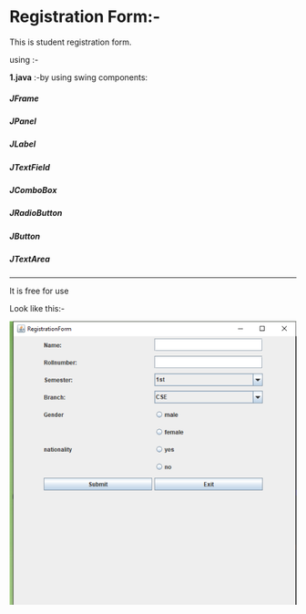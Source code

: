 # Registration Form:-

This is student registration form.

using :-

**1.java** :-by using swing components:
##### JFrame 
##### JPanel
##### JLabel
##### JTextField
##### JComboBox
##### JRadioButton
##### JButton
##### JTextArea

<hr>

It is free for use
 
 Look like this:-

 ![form](img.png)


